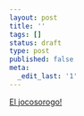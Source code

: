 ```yaml
---
layout: post
title: ''
tags: []
status: draft
type: post
published: false
meta:
  _edit_last: '1'
---
```

<a href='http://example.com/audio.mp3' >El jocosorogo!</a>

